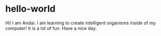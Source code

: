 # hello-world
Hi!
I am Andai.
I am learning to create intelligent organisms inside of my computer!
It is a lot of fun.
Have a nice day.
